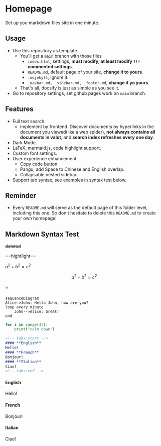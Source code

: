 # Homepage

Set up you markdown files site in one minute.

## Usage

- Use this repository as template.
  - You'll get a `main` branch with those files
    - `index.html`, settings, **must modify, at least modify `!!!` commented settings**.
    - `README.md`, default page of your site, **change it to yours**.
    - `.nojekyll`, ignore it.
    - `_navbar.md, _sidebar.md, _footer.md`, **change it yo yours**.
  - That's all, docsify is just as simple as you see it.
- Go to repository settings, set github pages work on `main` branch.

## Features

- Full text search.
  - Implement by frontend. Discover documents by hyperlinks in the document you viewed(like a web spider), **not always contains all documents in valut**, and **search index refreshes every one day**.
- Dark Mode.
- LaTeX, mermaid.js, code highlight support.
- Custom font settings.
- User experience enhancement.
  - Copy code button.
  - Pangu, add Space to Chinese and English overlap.
  - Collapsable nested sidebar.
- Support tab syntax, see examples in syntax test below.

## Reminder

- Every `README.md` will serve as the default page of this folder level, including this one. So don't hesitate to delete this `README.md` to create your own homepage!


## Markdown Syntax Test

~~deleted~~

==hightlight==

$a^2+b^2=c^2$

$$
a^2+b^2=c^2
$$

:star:

```mermaid
sequenceDiagram
Alice->John: Hello John, how are you?
loop every minute
    John-->Alice: Great!
end
```

```python
for i in range(42):
    print("calm down")
```

```markdown
<!-- tabs:start -->
#### **English**
Hello!
#### **French**
Bonjour!
#### **Italian**
Ciao!
<!-- tabs:end -->
```

<!-- tabs:start -->
#### **English**
Hello!
#### **French**
Bonjour!
#### **Italian**
Ciao!
<!-- tabs:end -->